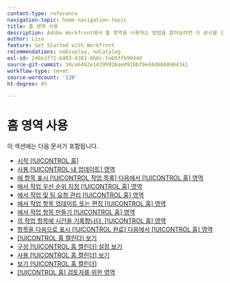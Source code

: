 ```yaml
---
content-type: reference
navigation-topic: home-navigation-topic
title: 홈 영역 사용
description: Adobe Workfront에서 홈 영역을 사용하는 방법을 알아보려면 이 문서를 검토하십시오.
author: Lisa
feature: Get Started with Workfront
recommendations: noDisplay, noCatalog
exl-id: 246e3f71-6403-4381-866c-fa693fb9944d
source-git-commit: 34ce6492e14399926aed910bf9ed4d8688904341
workflow-type: tm+mt
source-wordcount: '120'
ht-degree: 0%

---
```


# 홈 영역 사용

이 섹션에는 다음 문서가 포함됩니다.

* [시작 [!UICONTROL 홈]](../../../workfront-basics/using-home/using-the-home-area/get-started-with-home.md)
* [사용 [!UICONTROL 내 업데이트] 영역](../../../workfront-basics/using-home/using-the-home-area/my-updates-area.md)
* [에 항목 표시 [!UICONTROL 작업 목록] 다음에서 [!UICONTROL 홈] 영역](../../../workfront-basics/using-home/using-the-home-area/display-items-in-home-work-list.md)
* [에서 작업 우선 순위 지정 [!UICONTROL 홈] 영역](../../../workfront-basics/using-home/using-the-home-area/prioritize-work-in-home.md)
* [에서 작업 및 팀 요청 관리 [!UICONTROL 홈] 영역](../../../workfront-basics/using-home/using-the-home-area/manage-work-and-team-requests-home.md)
* [에서 작업 항목 업데이트 또는 편집 [!UICONTROL 홈] 영역](../../../workfront-basics/using-home/using-the-home-area/update-and-edit-work-item-home.md)
* [에서 작업 항목 만들기 [!UICONTROL 홈] 영역](../../../workfront-basics/using-home/using-the-home-area/create-work-items-in-home.md)
* [의 작업 항목에 시간을 기록합니다. [!UICONTROL 홈] 영역](../../../workfront-basics/using-home/using-the-home-area/log-time-on-work-item-in-home.md)
* [항목을 다음으로 표시 [!UICONTROL 완료] 다음에서 [!UICONTROL 홈] 영역](../../../workfront-basics/using-home/using-the-home-area/mark-item-done-in-home.md)
* [[!UICONTROL 홈 캘린더] 보기](../../../workfront-basics/using-home/using-the-home-area/home-calendar-view.md)
* [구성 [!UICONTROL 홈 캘린더] 설정 보기](../../../workfront-basics/using-home/using-the-home-area/configure-home-calendar-view.md)
* [사용 [!UICONTROL 홈 캘린더] 보기](../../../workfront-basics/using-home/using-the-home-area/use-home-calendar-view.md)
* [보기 [!UICONTROL 홈 캘린더]](../../../workfront-basics/using-home/using-the-home-area/view-home-calendar.md)
* [[!UICONTROL 홈] 검토자를 위한 영역](../../../workfront-basics/using-home/using-the-home-area/home-for-reviewers.md)
